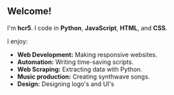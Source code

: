 ## Welcome!

I'm **hcr5**. I code in **Python**, **JavaScript**, **HTML**, and **CSS**.


I enjoy:
- **Web Development:** Making responsive websites.
- **Automation:** Writing time-saving scripts.
- **Web Scraping:** Extracting data with Python.
- **Music production:** Creating synthwave songs.
- **Design:** Designing logo's and UI's
